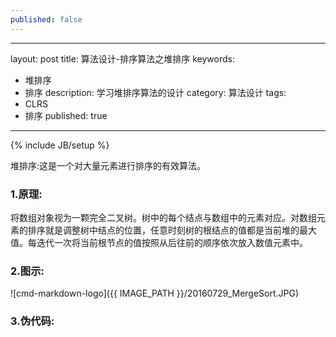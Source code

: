 ```yaml
---
published: false
---
```

---
layout: post
title: 算法设计-排序算法之堆排序
keywords:
  - 堆排序
  - 排序
description: 学习堆排序算法的设计
category: 算法设计
tags:
  - CLRS
  - 排序
published: true
---
{% include JB/setup %}

堆排序:这是一个对大量元素进行排序的有效算法。

<!--more-->
### 1.原理:
将数组对象视为一颗完全二叉树。树中的每个结点与数组中的元素对应。对数组元素的排序就是调整树中结点的位置，任意时刻树的根结点的值都是当前堆的最大值。每迭代一次将当前根节点的值按照从后往前的顺序依次放入数值元素中。

### 2.图示:
![cmd-markdown-logo]({{ IMAGE_PATH }}/20160729_MergeSort.JPG)

### 3.伪代码: